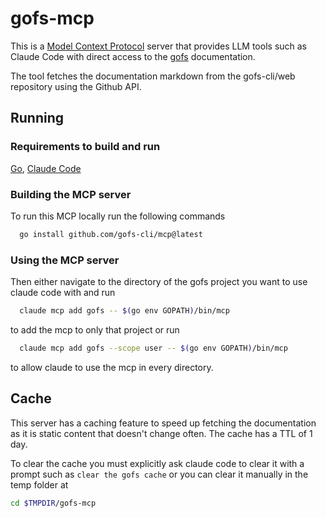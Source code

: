# gofs-mcp

This is a [Model Context Protocol](https://modelcontextprotocol.io) server that provides LLM tools such as Claude Code with direct access to the [gofs](https://gofs.dev) documentation.

The tool fetches the documentation markdown from the gofs-cli/web repository using the Github API.

## Running

### Requirements to build and run

[Go](https://go.dev/), [Claude Code](https://claude.com/product/claude-code)

### Building the MCP server

To run this MCP locally run the following commands

```bash
  go install github.com/gofs-cli/mcp@latest
```

### Using the MCP server

Then either navigate to the directory of the gofs project you want to use claude code with and run

```bash
  claude mcp add gofs -- $(go env GOPATH)/bin/mcp
```

to add the mcp to only that project or run

```bash
  claude mcp add gofs --scope user -- $(go env GOPATH)/bin/mcp
```

to allow claude to use the mcp in every directory.

## Cache

This server has a caching feature to speed up fetching the documentation as it is static content that doesn't change often. The cache has a TTL of 1 day.

To clear the cache you must explicitly ask claude code to clear it with a prompt such as `clear the gofs cache` or you can clear it manually in the temp folder at

```bash
cd $TMPDIR/gofs-mcp
```
